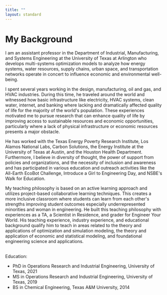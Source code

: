 ```yaml
---
title: ""
layout: standard
---
```


<h1 class="f1 f-headline">My Background</h1>
 
I am an assistant professor in the Department of Industrial, Manufacturing, and Systems Engineering at the University of Texas at Arlington who develops multi-systems optimization models to analyze how energy systems, water resources, supply chains, urban space, and transportation networks operate in concert to influence economic and environmental well-being.
  
I spent several years working in the design, manufacturing, oil and gas, and HVAC industries. During this time, he traveled around the world and witnessed how basic infrastructure like electricity, HVAC systems, clean water, internet, and banking where lacking and dramatically affected quality of life for the majority of the world's population. These experiences motivated me to pursue research that can enhance quality of life by improving access to sustainable resources and economic opportunities, particularly where a lack of physical infrastructure or economic resources presents a major obstacle.

He has worked with the Texas Energy Poverty Research Institute, Los Alamos National Labs, Carbon Solutions, the Energy Institute at the University of Texas at Austin, and the Houston Health Department. Furthermore, I believe in diversity of thought, the power of support from policies and organizations, and the necessity of inclusion and awareness and has participated in various education and outreach activities like the All-Earth EcoBot Challenge, Introduce a Girl to Engineering Day, and NSBE's Walk for Education.

My teaching philosophy is based on an active learning approach and utilizes project-based collaborative learning techniques. This creates a more inclusive classroom where students can learn from each other's strengths improving student outcomes especially underrepresented minorities and woman in engineering. He built this teaching philosophy with experiences as a TA, a Scientist in Residence, and grader for Engineer Your World. His teaching experience, industry experience, and educational background qualify him to teach in areas related to the theory and applications of optimization and simulation modeling, the theory and application of economic and statistical modeling, and foundational engineering science and applications. <br><br>


  Education:

  - PhD in Operations Research and Industrial Engineering, University of Texas, 2021
  - MS in Operations Research and Industrial Engineering, University of Texas, 2019
  - BS in Chemical Engineering, Texas A&M University, 2014


  
